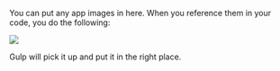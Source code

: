 You can put any app images in here. When you reference them in your code, you do the following:

<img src="/images/filename.png" />

Gulp will pick it up and put it in the right place.